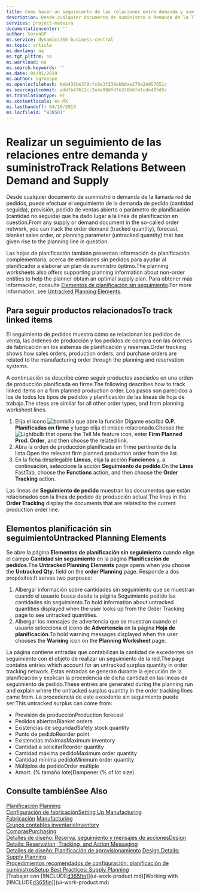 ```yaml
---
title: Cómo hacer un seguimiento de las relaciones entre demanda y suministro | Documentos de Microsoft
description: Desde cualquier documento de suministro o demanda de la llamada red de pedidos, puede efectuar el seguimiento de la demanda de pedido (cantidad seguida), previsión, pedido de ventas abierto o parámetro de planificación (cantidad no seguida) que ha dado lugar a la línea de planificación en cuestión.
services: project-madeira
documentationcenter: ''
author: SorenGP
ms.service: dynamics365-business-central
ms.topic: article
ms.devlang: na
ms.tgt_pltfrm: na
ms.workload: na
ms.search.keywords: ''
ms.date: 04/01/2019
ms.author: sgroespe
ms.openlocfilehash: beb438be379cfc6e3f239ebb0ae270a2e957651c
ms.sourcegitcommit: addfb47612cc2e4e98dfd7e338b6f41cde405d5c
ms.translationtype: HT
ms.contentlocale: es-MX
ms.lasthandoff: 04/16/2019
ms.locfileid: "938501"
---
```

# <a name="track-relations-between-demand-and-supply"></a><span data-ttu-id="50fa9-103">Realizar un seguimiento de las relaciones entre demanda y suministro</span><span class="sxs-lookup"><span data-stu-id="50fa9-103">Track Relations Between Demand and Supply</span></span>
<span data-ttu-id="50fa9-104">Desde cualquier documento de suministro o demanda de la llamada red de pedidos, puede efectuar el seguimiento de la demanda de pedido (cantidad seguida), previsión, pedido de ventas abierto o parámetro de planificación (cantidad no seguida) que ha dado lugar a la línea de planificación en cuestión.</span><span class="sxs-lookup"><span data-stu-id="50fa9-104">From any supply or demand document in the so-called order network, you can track the order demand (tracked quantity), forecast, blanket sales order, or planning parameter (untracked quantity) that has given rise to the planning line in question.</span></span>

<span data-ttu-id="50fa9-105">Las hojas de planificación también presentan información de planificación complementaria, acerca de entidades sin pedidos para ayudar al planificador a elaborar un plan de suministro óptimo.</span><span class="sxs-lookup"><span data-stu-id="50fa9-105">The planning worksheets also offers supporting planning information about non-order entities to help the planner obtain an optimal supply plan.</span></span> <span data-ttu-id="50fa9-106">Para obtener más información, consulte [Elementos de planificación sin seguimiento](production-how-track-demand-supply.md#untracked-planning-elements).</span><span class="sxs-lookup"><span data-stu-id="50fa9-106">For more information, see [Untracked Planning Elements](production-how-track-demand-supply.md#untracked-planning-elements).</span></span>

## <a name="to-track-linked-items"></a><span data-ttu-id="50fa9-107">Para seguir productos relacionados</span><span class="sxs-lookup"><span data-stu-id="50fa9-107">To track linked items</span></span>
<span data-ttu-id="50fa9-108">El seguimiento de pedidos muestra cómo se relacionan los pedidos de venta, las órdenes de producción y los pedidos de compra con las órdenes de fabricación en los sistemas de planificación y reservas.</span><span class="sxs-lookup"><span data-stu-id="50fa9-108">Order tracking shows how sales orders, production orders, and purchase orders are related to the manufacturing order through the planning and reservation systems.</span></span>

<span data-ttu-id="50fa9-109">A continuación se describe cómo seguir productos asociados en una orden de producción planificada en firme.</span><span class="sxs-lookup"><span data-stu-id="50fa9-109">The following describes how to track linked items on a firm planned production order.</span></span> <span data-ttu-id="50fa9-110">Los pasos son parecidos a los de todos los tipos de pedidos y planificación de las líneas de hoja de trabajo.</span><span class="sxs-lookup"><span data-stu-id="50fa9-110">The steps are similar for all other order types, and from planning worksheet lines.</span></span>

1. <span data-ttu-id="50fa9-111">Elija el icono ![bombilla que abre la función Dígame](media/ui-search/search_small.png "Dígame que desea hacer") escriba **O.P. Planificadas en firme** y luego elija el enlace relacionado.</span><span class="sxs-lookup"><span data-stu-id="50fa9-111">Choose the ![Lightbulb that opens the Tell Me feature](media/ui-search/search_small.png "Tell me what you want to do") icon, enter **Firm Planned Prod. Order**, and then choose the related link.</span></span>
2. <span data-ttu-id="50fa9-112">Abra la orden de producción planificada en firme pertinente de la lista.</span><span class="sxs-lookup"><span data-stu-id="50fa9-112">Open the relevant firm planned production order from the list.</span></span>
3. <span data-ttu-id="50fa9-113">En la ficha desplegable **Líneas**, elija la acción **Funciones** y, a continuación, seleccione la acción **Seguimiento de pedido**.</span><span class="sxs-lookup"><span data-stu-id="50fa9-113">On the **Lines** FastTab, choose the **Functions** action, and then choose the **Order Tracking** action.</span></span>

<span data-ttu-id="50fa9-114">Las líneas de **Seguimiento de pedido** muestran los documentos que están relacionados con la línea de pedido de producción actual.</span><span class="sxs-lookup"><span data-stu-id="50fa9-114">The lines in the **Order Tracking** display the documents that are related to the current production order line.</span></span>

## <a name="untracked-planning-elements"></a><span data-ttu-id="50fa9-115">Elementos planificación sin seguimiento</span><span class="sxs-lookup"><span data-stu-id="50fa9-115">Untracked Planning Elements</span></span>
<span data-ttu-id="50fa9-116">Se abre la página **Elementos de planificación sin seguimiento** cuando elige el campo **Cantidad sin seguimiento** en la página **Planificación de pedidos**.</span><span class="sxs-lookup"><span data-stu-id="50fa9-116">The **Untracked Planning Elements** page opens when you choose the **Untracked Qty.** field on the **order Planning** page.</span></span> <span data-ttu-id="50fa9-117">Responde a dos propósitos:</span><span class="sxs-lookup"><span data-stu-id="50fa9-117">It serves two purposes:</span></span>

1. <span data-ttu-id="50fa9-118">Albergar información sobre cantidades sin seguimiento que se muestran cuando el usuario busca desde la página Seguimiento pedido las cantidades sin seguimiento.</span><span class="sxs-lookup"><span data-stu-id="50fa9-118">To hold information about untracked quantities displayed when the user looks up from the Order Tracking page to see untracked quantities.</span></span>
2. <span data-ttu-id="50fa9-119">Albergar los mensajes de advertencia que se muestran cuando el usuario selecciona el icono de **Advertencia** en la página **Hoja de planificación**.</span><span class="sxs-lookup"><span data-stu-id="50fa9-119">To hold warning messages displayed when the user chooses the **Warning** icon on the **Planning Worksheet** page.</span></span>

<span data-ttu-id="50fa9-120">La página contiene entradas que contabilizan la cantidad de excedentes sin seguimiento con el objeto de realizar un seguimiento de la red.</span><span class="sxs-lookup"><span data-stu-id="50fa9-120">The page contains entries which account for an untracked surplus quantity in order tracking network.</span></span> <span data-ttu-id="50fa9-121">Estas entradas se generan durante la ejecución de la planificación y explican la procedencia de dicha cantidad en las líneas de seguimiento de pedido.</span><span class="sxs-lookup"><span data-stu-id="50fa9-121">These entries are generated during the planning run and explain where the untracked surplus quantity in the order tracking lines came from.</span></span> <span data-ttu-id="50fa9-122">La procedencia de este excedente sin seguimiento puede ser:</span><span class="sxs-lookup"><span data-stu-id="50fa9-122">This untracked surplus can come from:</span></span>

- <span data-ttu-id="50fa9-123">Previsión de producción</span><span class="sxs-lookup"><span data-stu-id="50fa9-123">Production forecast</span></span>
- <span data-ttu-id="50fa9-124">Pedidos abiertos</span><span class="sxs-lookup"><span data-stu-id="50fa9-124">Blanket orders</span></span>
- <span data-ttu-id="50fa9-125">Existencias de seguridad</span><span class="sxs-lookup"><span data-stu-id="50fa9-125">Safety stock quantity</span></span>
- <span data-ttu-id="50fa9-126">Punto de pedido</span><span class="sxs-lookup"><span data-stu-id="50fa9-126">Reorder point</span></span>
- <span data-ttu-id="50fa9-127">Existencias máximas</span><span class="sxs-lookup"><span data-stu-id="50fa9-127">Maximum inventory</span></span>
- <span data-ttu-id="50fa9-128">Cantidad a solicitar</span><span class="sxs-lookup"><span data-stu-id="50fa9-128">Reorder quantity</span></span>
- <span data-ttu-id="50fa9-129">Cantidad máxima pedido</span><span class="sxs-lookup"><span data-stu-id="50fa9-129">Maximum order quantity</span></span>
- <span data-ttu-id="50fa9-130">Cantidad mínima pedido</span><span class="sxs-lookup"><span data-stu-id="50fa9-130">Minimum order quantity</span></span>
- <span data-ttu-id="50fa9-131">Múltiplos de pedido</span><span class="sxs-lookup"><span data-stu-id="50fa9-131">Order multiple</span></span>
- <span data-ttu-id="50fa9-132">Amort. (% tamaño lote)</span><span class="sxs-lookup"><span data-stu-id="50fa9-132">Dampener (% of lot size)</span></span>

## <a name="see-also"></a><span data-ttu-id="50fa9-133">Consulte también</span><span class="sxs-lookup"><span data-stu-id="50fa9-133">See Also</span></span>  
<span data-ttu-id="50fa9-134">[Planificación](production-planning.md) </span><span class="sxs-lookup"><span data-stu-id="50fa9-134">[Planning](production-planning.md) </span></span>  
[<span data-ttu-id="50fa9-135">Configuración de fabricación</span><span class="sxs-lookup"><span data-stu-id="50fa9-135">Setting Up Manufacturing</span></span>](production-configure-production-processes.md)  
<span data-ttu-id="50fa9-136">[Fabricación](production-manage-manufacturing.md)  </span><span class="sxs-lookup"><span data-stu-id="50fa9-136">[Manufacturing](production-manage-manufacturing.md)  </span></span>  
[<span data-ttu-id="50fa9-137">Grupos contables inventario</span><span class="sxs-lookup"><span data-stu-id="50fa9-137">Inventory</span></span>](inventory-manage-inventory.md)  
[<span data-ttu-id="50fa9-138">Compras</span><span class="sxs-lookup"><span data-stu-id="50fa9-138">Purchasing</span></span>](purchasing-manage-purchasing.md)  
[<span data-ttu-id="50fa9-139">Detalles de diseño: Reserva, seguimiento y mensajes de acciones</span><span class="sxs-lookup"><span data-stu-id="50fa9-139">Design Details: Reservation, Tracking, and Action Messaging</span></span>](design-details-reservation-order-tracking-and-action-messaging.md)  
<span data-ttu-id="50fa9-140">[Detalles de diseño: Planificación de aprovisionamiento](design-details-supply-planning.md) </span><span class="sxs-lookup"><span data-stu-id="50fa9-140">[Design Details: Supply Planning](design-details-supply-planning.md) </span></span>  
[<span data-ttu-id="50fa9-141">Procedimientos recomendados de configuración: planificación de suministros</span><span class="sxs-lookup"><span data-stu-id="50fa9-141">Setup Best Practices: Supply Planning</span></span>](setup-best-practices-supply-planning.md)  
<span data-ttu-id="50fa9-142">[Trabajar con [!INCLUDE[d365fin](includes/d365fin_md.md)]](ui-work-product.md)</span><span class="sxs-lookup"><span data-stu-id="50fa9-142">[Working with [!INCLUDE[d365fin](includes/d365fin_md.md)]](ui-work-product.md)</span></span>
